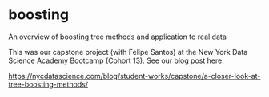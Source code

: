 # boosting
An overview of boosting tree methods and application to real data

This was our capstone project (with Felipe Santos) at the New York Data Science Academy Bootcamp (Cohort 13).  See our blog post here:

https://nycdatascience.com/blog/student-works/capstone/a-closer-look-at-tree-boosting-methods/
